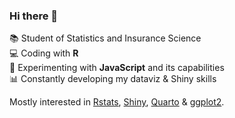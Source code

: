 ### Hi there 👋

📚  Student of Statistics and Insurance Science <br>
💻  Coding with **R** <br>
🧪  Experimenting with **JavaScript** and its capabilities <br>
📊  Constantly developing my dataviz & Shiny skills

Mostly interested in [Rstats](https://www.r-project.org/), [Shiny](https://shiny.posit.co/), [Quarto](https://github.com/quarto-dev/quarto-cli) & [ggplot2](https://ggplot2.tidyverse.org/).
